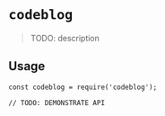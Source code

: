 # `codeblog`

> TODO: description

## Usage

```
const codeblog = require('codeblog');

// TODO: DEMONSTRATE API
```

